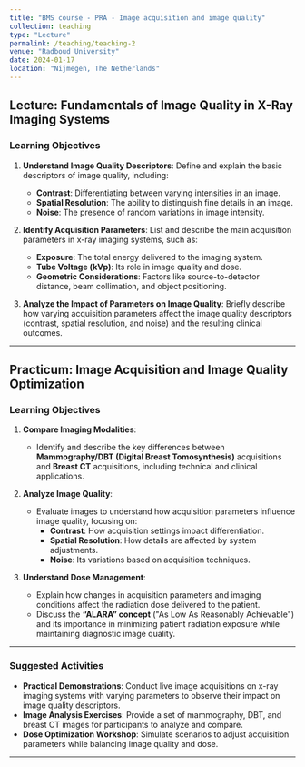 ```yaml
---
title: "BMS course - PRA - Image acquisition and image quality"
collection: teaching
type: "Lecture"
permalink: /teaching/teaching-2
venue: "Radboud University"
date: 2024-01-17
location: "Nijmegen, The Netherlands"
---
```


## Lecture: Fundamentals of Image Quality in X-Ray Imaging Systems

### Learning Objectives
1. **Understand Image Quality Descriptors**: Define and explain the basic descriptors of image quality, including:
   - **Contrast**: Differentiating between varying intensities in an image.
   - **Spatial Resolution**: The ability to distinguish fine details in an image.
   - **Noise**: The presence of random variations in image intensity.
   
2. **Identify Acquisition Parameters**: List and describe the main acquisition parameters in x-ray imaging systems, such as:
   - **Exposure**: The total energy delivered to the imaging system.
   - **Tube Voltage (kVp)**: Its role in image quality and dose.
   - **Geometric Considerations**: Factors like source-to-detector distance, beam collimation, and object positioning.

3. **Analyze the Impact of Parameters on Image Quality**: Briefly describe how varying acquisition parameters affect the image quality descriptors (contrast, spatial resolution, and noise) and the resulting clinical outcomes.

---

## Practicum: Image Acquisition and Image Quality Optimization

### Learning Objectives
1. **Compare Imaging Modalities**:
   - Identify and describe the key differences between **Mammography/DBT (Digital Breast Tomosynthesis)** acquisitions and **Breast CT** acquisitions, including technical and clinical applications.

2. **Analyze Image Quality**:
   - Evaluate images to understand how acquisition parameters influence image quality, focusing on:
     - **Contrast**: How acquisition settings impact differentiation.
     - **Spatial Resolution**: How details are affected by system adjustments.
     - **Noise**: Its variations based on acquisition techniques.

3. **Understand Dose Management**:
   - Explain how changes in acquisition parameters and imaging conditions affect the radiation dose delivered to the patient.
   - Discuss the **“ALARA” concept** ("As Low As Reasonably Achievable") and its importance in minimizing patient radiation exposure while maintaining diagnostic image quality.

---

### Suggested Activities
- **Practical Demonstrations**: Conduct live image acquisitions on x-ray imaging systems with varying parameters to observe their impact on image quality descriptors.
- **Image Analysis Exercises**: Provide a set of mammography, DBT, and breast CT images for participants to analyze and compare.
- **Dose Optimization Workshop**: Simulate scenarios to adjust acquisition parameters while balancing image quality and dose.

---
